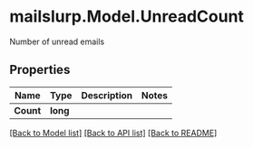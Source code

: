 # mailslurp.Model.UnreadCount
Number of unread emails
## Properties

Name | Type | Description | Notes
------------ | ------------- | ------------- | -------------
**Count** | **long** |  | 

[[Back to Model list]](../README#documentation-for-models) [[Back to API list]](../README#documentation-for-api-endpoints) [[Back to README]](../README)

